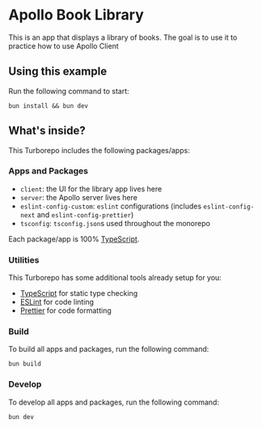 # Apollo Book Library

This is an app that displays a library of books. The goal is to use it to practice how to use Apollo Client

## Using this example

Run the following command to start:

```
bun install && bun dev
```

## What's inside?

This Turborepo includes the following packages/apps:

### Apps and Packages

- `client`: the UI for the library app lives here
- `server`: the Apollo server lives here
- `eslint-config-custom`: `eslint` configurations (includes `eslint-config-next` and `eslint-config-prettier`)
- `tsconfig`: `tsconfig.json`s used throughout the monorepo

Each package/app is 100% [TypeScript](https://www.typescriptlang.org/).

### Utilities

This Turborepo has some additional tools already setup for you:

- [TypeScript](https://www.typescriptlang.org/) for static type checking
- [ESLint](https://eslint.org/) for code linting
- [Prettier](https://prettier.io) for code formatting

### Build

To build all apps and packages, run the following command:

```
bun build
```

### Develop

To develop all apps and packages, run the following command:

```
bun dev
```